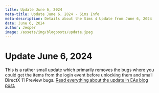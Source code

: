 ```yaml
---
title: Update June 6, 2024
meta-title: Update June 6, 2024 - Sims Info
meta-description: Details about the Sims 4 Update from June 6, 2024
date: June 6, 2024
author: Jesper
image: /assets/img/blogposts/update.jpeg
---
```


# Update June 6, 2024

This is a rather small update which primarily removes the bugs where you could get the items from the login event before unlocking them and small DirectX 11 Preview bugs. [Read everything about the update in EAs blog post.](https://www.ea.com/de/games/the-sims/the-sims-4/news/update-06-06-2024)